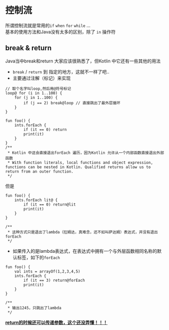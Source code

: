 # 控制流

所谓控制流就是常用的`if` `when` `for` `while` ...  
基本的使用方法和Java没有太多的区别，除了 `in` 操作符  

## break & return 

Java当中break和return 大家应该很熟悉了，但Kotlin 中它还有一些其他的用法  

- `break` / `return` 到 指定的地方，这就不一样了吧..
- 主要通过注解（标记）来实现
 

```
// 取个名字叫loop,然后用@符号标记
loop@ for (i in 1..100) {
    for (j in 1..100) {
        if (j == 2) break@loop // 直接跳出了最外层循环
    }
}
```


```
fun foo() {
    ints.forEach {
        if (it == 0) return
        print(it)
    }
}
/**
 * Kotlin 中这会直接退出forEach 遍历，因为Kotlin 允许从一个内部函数直接退出外部函数
 * With function literals, local functions and object expression, functions can be nested in Kotlin. Qualified returns allow us to return from an outer function. 
 */
```

但是

```
fun foo() {
    ints.forEach lit@ {
        if (it == 0) return@lit
        print(it)
    }
}

/**
 * 这种方式只是退出了lambda（拉姆达，真难念，还不如叫萨达姆）表达式，并没有退出forEach
 */
```

- 如果传入的是lambda表达式，在表达式中拥有一个与外层函数相同名称的默认标签，如下的`forEach`

```
fun foo() {
    val ints = arrayOf(1,2,3,4,5)
    ints.forEach {
        if (it == 3) return@forEach
        print(it)
    }
}

/**
 * 输出1245，只跳出了lambda
 */
```

**[return的时候还可以传递参数，这个还没弄懂！！！](http://kotlinlang.org/docs/reference/returns.html)**


